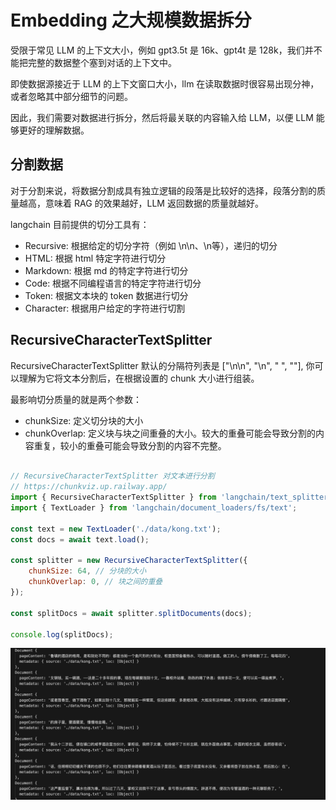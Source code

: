 # Embedding 之大规模数据拆分

受限于常见 LLM 的上下文大小，例如 gpt3.5t 是 16k、gpt4t 是 128k，我们并不能把完整的数据整个塞到对话的上下文中。

即使数据源接近于 LLM 的上下文窗口大小，llm 在读取数据时很容易出现分神，或者忽略其中部分细节的问题。

因此，我们需要对数据进行拆分，然后将最关联的内容输入给 LLM，以便 LLM 能够更好的理解数据。

## 分割数据

对于分割来说，将数据分割成具有独立逻辑的段落是比较好的选择，段落分割的质量越高，意味着 RAG 的效果越好，LLM 返回数据的质量就越好。

langchain 目前提供的切分工具有：

- Recursive: 根据给定的切分字符（例如 \n\n、\n等），递归的切分
- HTML: 根据 html 特定字符进行切分
- Markdown: 根据 md 的特定字符进行切分
- Code: 根据不同编程语言的特定字符进行切分
- Token: 根据文本块的 token 数据进行切分
- Character: 根据用户给定的字符进行切割

## RecursiveCharacterTextSplitter

RecursiveCharacterTextSplitter 默认的分隔符列表是 ["\n\n", "\n", " ", ""], 你可以理解为它将文本分割后，在根据设置的 chunk 大小进行组装。

最影响切分质量的就是两个参数：

- chunkSize: 定义切分块的大小
- chunkOverlap: 定义块与块之间重叠的大小。较大的重叠可能会导致分割的内容重复，较小的重叠可能会导致分割的内容不完整。

```js

// RecursiveCharacterTextSplitter 对文本进行分割
// https://chunkviz.up.railway.app/
import { RecursiveCharacterTextSplitter } from 'langchain/text_splitter';
import { TextLoader } from 'langchain/document_loaders/fs/text';

const text = new TextLoader('./data/kong.txt');
const docs = await text.load();

const splitter = new RecursiveCharacterTextSplitter({
    chunkSize: 64, // 分块的大小
    chunkOverlap: 0, // 块之间的重叠
});

const splitDocs = await splitter.splitDocuments(docs);

console.log(splitDocs);

```

![输出结果](./../../public/assets/ai/9.png)



##  
